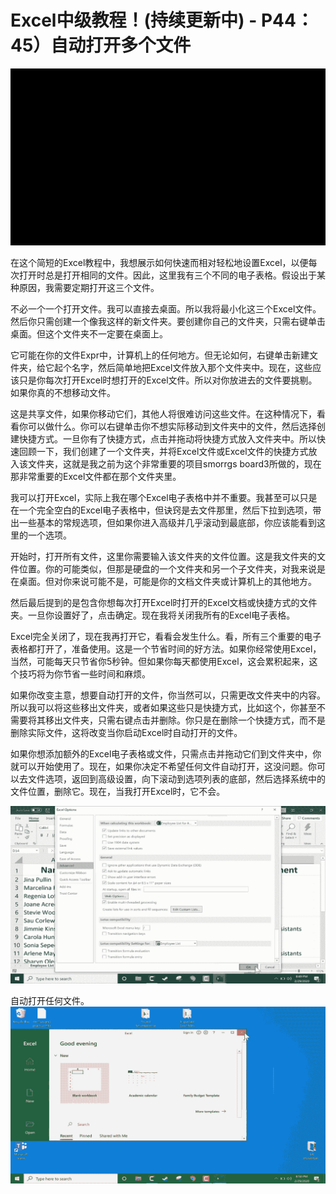 # Excel中级教程！(持续更新中) - P44：45）自动打开多个文件 

![](img/f828b4a3b29c1d790331e83b1926036b_0.png)

在这个简短的Excel教程中，我想展示如何快速而相对轻松地设置Excel，以便每次打开时总是打开相同的文件。因此，这里我有三个不同的电子表格。假设出于某种原因，我需要定期打开这三个文件。

不必一个一个打开文件。我可以直接去桌面。所以我将最小化这三个Excel文件。然后你只需创建一个像我这样的新文件夹。要创建你自己的文件夹，只需右键单击桌面。但这个文件夹不一定要在桌面上。

它可能在你的文件Expr中，计算机上的任何地方。但无论如何，右键单击新建文件夹，给它起个名字，然后简单地把Excel文件放入那个文件夹中。现在，这些应该只是你每次打开Excel时想打开的Excel文件。所以对你放进去的文件要挑剔。如果你真的不想移动文件。

这是共享文件，如果你移动它们，其他人将很难访问这些文件。在这种情况下，看看你可以做什么。你可以右键单击你不想实际移动到文件夹中的文件，然后选择创建快捷方式。一旦你有了快捷方式，点击并拖动将快捷方式放入文件夹中。所以快速回顾一下，我们创建了一个文件夹，并将Excel文件或Excel文件的快捷方式放入该文件夹，这就是我之前为这个非常重要的项目smorrgs board3所做的，现在那非常重要的Excel文件都在那个文件夹里。

我可以打开Excel，实际上我在哪个Excel电子表格中并不重要。我甚至可以只是在一个完全空白的Excel电子表格中，但诀窍是去文件那里，然后下拉到选项，带出一些基本的常规选项，但如果你进入高级并几乎滚动到最底部，你应该能看到这里的一个选项。

开始时，打开所有文件，这里你需要输入该文件夹的文件位置。这是我文件夹的文件位置。你的可能类似，但那是硬盘的一个文件夹和另一个子文件夹，对我来说是在桌面。但对你来说可能不是，可能是你的文档文件夹或计算机上的其他地方。

然后最后提到的是包含你想每次打开Excel时打开的Excel文档或快捷方式的文件夹。一旦你设置好了，点击确定。现在我将关闭我所有的Excel电子表格。

Excel完全关闭了，现在我再打开它，看看会发生什么。看，所有三个重要的电子表格都打开了，准备使用。这是一个节省时间的好方法。如果你经常使用Excel，当然，可能每天只节省你5秒钟。但如果你每天都使用Excel，这会累积起来，这个技巧将为你节省一些时间和麻烦。

如果你改变主意，想要自动打开的文件，你当然可以，只需更改文件夹中的内容。所以我可以将这些移出文件夹，或者如果这些只是快捷方式，比如这个，你甚至不需要将其移出文件夹，只需右键点击并删除。你只是在删除一个快捷方式，而不是删除实际文件，这将改变当你启动Excel时自动打开的文件。

如果你想添加额外的Excel电子表格或文件，只需点击并拖动它们到文件夹中，你就可以开始使用了。现在，如果你决定不希望任何文件自动打开，这没问题。你可以去文件选项，返回到高级设置，向下滚动到选项列表的底部，然后选择系统中的文件位置，删除它。现在，当我打开Excel时，它不会。

![](img/f828b4a3b29c1d790331e83b1926036b_2.png)

自动打开任何文件。![](img/f828b4a3b29c1d790331e83b1926036b_4.png)
